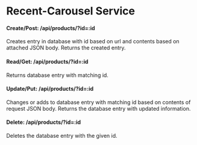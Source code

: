 # Recent-Carousel Service

#### Create/Post: /api/products/?id=:id
Creates entry in database with id based on url and contents based on attached JSON body.
Returns the created entry.

#### Read/Get: /api/products/?id=:id
Returns database entry with matching id.

#### Update/Put: /api/products/?id=:id
Changes or adds to database entry with matching id based on contents of request JSON body.
Returns the database entry with updated information.

#### Delete: /api/products/?id=:id
Deletes the database entry with the given id.
